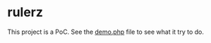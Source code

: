 rulerz
======

This project is a PoC. See the [demo.php](https://github.com/K-Phoen/rulerz/blob/master/demo.php) file to see what it try to do.
